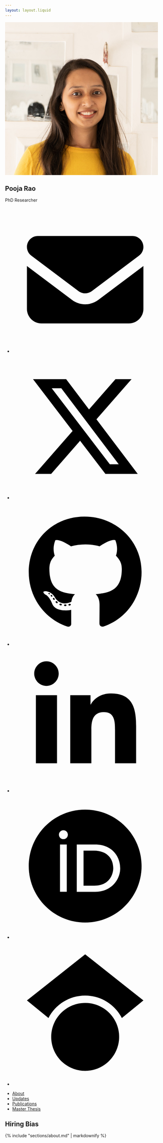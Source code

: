 ```yaml
---
layout: layout.liquid
---
```

<aside class="sidebar">
    <div class="sidebar-header">
        <img alt="Pooja Rao" class="profile-image" src="assets/pooja-rao.jpg"/>
        <h1 class="profile-name">Pooja Rao</h1>
        <p class="profile-title">PhD Researcher</p>
        <div class="social-links">
            <ul class="contact">
                        <li class="p-1"><a title="Contact me via Email" href="mailto:pooja.rao@unil.ch" aria-label="Email Pooja Rao"><svg xmlns="http://www.w3.org/2000/svg" viewBox="0 0 640 640" role="img" aria-hidden="true" class="social-icon"><path d="M112 128C85.5 128 64 149.5 64 176C64 191.1 71.1 205.3 83.2 214.4L291.2 370.4C308.3 383.2 331.7 383.2 348.8 370.4L556.8 214.4C568.9 205.3 576 191.1 576 176C576 149.5 554.5 128 528 128L112 128zM64 260L64 448C64 483.3 92.7 512 128 512L512 512C547.3 512 576 483.3 576 448L576 260L377.6 408.8C343.5 434.4 296.5 434.4 262.4 408.8L64 260z"/></svg></a></li>
                        <li class="p-1"><a title="Follow me on twitter" target="_blank" href="https://twitter.com/poojaraosb" aria-label="Pooja Rao on Twitter"><svg xmlns="http://www.w3.org/2000/svg" viewBox="0 0 640 640" role="img" aria-hidden="true" class="social-icon"><path d="M453.2 112L523.8 112L369.6 288.2L551 528L409 528L297.7 382.6L170.5 528L99.8 528L264.7 339.5L90.8 112L236.4 112L336.9 244.9L453.2 112zM428.4 485.8L467.5 485.8L215.1 152L173.1 152L428.4 485.8z"/></svg></a></li>
                        <li class="p-1"><a title="Connect with me on Github" target="_blank" href="https://github.com/poorao" aria-label="Pooja Rao on Github"><svg xmlns="http://www.w3.org/2000/svg" viewBox="0 0 640 640" role="img" aria-hidden="true" class="social-icon"><path d="M237.9 461.4C237.9 463.4 235.6 465 232.7 465C229.4 465.3 227.1 463.7 227.1 461.4C227.1 459.4 229.4 457.8 232.3 457.8C235.3 457.5 237.9 459.1 237.9 461.4zM206.8 456.9C206.1 458.9 208.1 461.2 211.1 461.8C213.7 462.8 216.7 461.8 217.3 459.8C217.9 457.8 216 455.5 213 454.6C210.4 453.9 207.5 454.9 206.8 456.9zM251 455.2C248.1 455.9 246.1 457.8 246.4 460.1C246.7 462.1 249.3 463.4 252.3 462.7C255.2 462 257.2 460.1 256.9 458.1C256.6 456.2 253.9 454.9 251 455.2zM316.8 72C178.1 72 72 177.3 72 316C72 426.9 141.8 521.8 241.5 555.2C254.3 557.5 258.8 549.6 258.8 543.1C258.8 536.9 258.5 502.7 258.5 481.7C258.5 481.7 188.5 496.7 173.8 451.9C173.8 451.9 162.4 422.8 146 415.3C146 415.3 123.1 399.6 147.6 399.9C147.6 399.9 172.5 401.9 186.2 425.7C208.1 464.3 244.8 453.2 259.1 446.6C261.4 430.6 267.9 419.5 275.1 412.9C219.2 406.7 162.8 398.6 162.8 302.4C162.8 274.9 170.4 261.1 186.4 243.5C183.8 237 175.3 210.2 189 175.6C209.9 169.1 258 202.6 258 202.6C278 197 299.5 194.1 320.8 194.1C342.1 194.1 363.6 197 383.6 202.6C383.6 202.6 431.7 169 452.6 175.6C466.3 210.3 457.8 237 455.2 243.5C471.2 261.2 481 275 481 302.4C481 398.9 422.1 406.6 366.2 412.9C375.4 420.8 383.2 435.8 383.2 459.3C383.2 493 382.9 534.7 382.9 542.9C382.9 549.4 387.5 557.3 400.2 555C500.2 521.8 568 426.9 568 316C568 177.3 455.5 72 316.8 72zM169.2 416.9C167.9 417.9 168.2 420.2 169.9 422.1C171.5 423.7 173.8 424.4 175.1 423.1C176.4 422.1 176.1 419.8 174.4 417.9C172.8 416.3 170.5 415.6 169.2 416.9zM158.4 408.8C157.7 410.1 158.7 411.7 160.7 412.7C162.3 413.7 164.3 413.4 165 412C165.7 410.7 164.7 409.1 162.7 408.1C160.7 407.5 159.1 407.8 158.4 408.8zM190.8 444.4C189.2 445.7 189.8 448.7 192.1 450.6C194.4 452.9 197.3 453.2 198.6 451.6C199.9 450.3 199.3 447.3 197.3 445.4C195.1 443.1 192.1 442.8 190.8 444.4zM179.4 429.7C177.8 430.7 177.8 433.3 179.4 435.6C181 437.9 183.7 438.9 185 437.9C186.6 436.6 186.6 434 185 431.7C183.6 429.4 181 428.4 179.4 429.7z"/></svg></a></li>
                        <li class="p-1"><a title="Connect with me on LinkedIn" target="_blank" href="https://www.linkedin.com/in/pooja-rao" aria-label="Pooja Rao on LinkedIn"><svg xmlns="http://www.w3.org/2000/svg" viewBox="0 0 640 640" role="img" aria-hidden="true" class="social-icon"><path d="M196.3 512L103.4 512L103.4 212.9L196.3 212.9L196.3 512zM149.8 172.1C120.1 172.1 96 147.5 96 117.8C96 103.5 101.7 89.9 111.8 79.8C121.9 69.7 135.6 64 149.8 64C164 64 177.7 69.7 187.8 79.8C197.9 89.9 203.6 103.6 203.6 117.8C203.6 147.5 179.5 172.1 149.8 172.1zM543.9 512L451.2 512L451.2 366.4C451.2 331.7 450.5 287.2 402.9 287.2C354.6 287.2 347.2 324.9 347.2 363.9L347.2 512L254.4 512L254.4 212.9L343.5 212.9L343.5 253.7L344.8 253.7C357.2 230.2 387.5 205.4 432.7 205.4C526.7 205.4 544 267.3 544 347.7L544 512L543.9 512z"/></svg></a></li>
                        <li class="p-1"><a title="Find me on ORCID" target="_blank" href="https://orcid.org/0000-0003-3346-2749" aria-label="Pooja Rao on ORCID"><svg xmlns="http://www.w3.org/2000/svg" viewBox="0 0 640 640" role="img" aria-hidden="true" class="social-icon"><path d="M358.7 252.2L312.8 252.2L312.8 406L360.3 406C427.9 406 443.4 354.7 443.4 329.1C443.4 287.5 416.9 252.2 358.7 252.2zM320 72C183 72 72 183 72 320C72 457 183 568 320 568C457 568 568 457 568 320C568 183 457 72 320 72zM239.2 432.8L209.4 432.8L209.4 225.3L239.2 225.3L239.2 432.8zM224.3 162.5C235.1 162.5 243.9 171.3 243.9 182.1C243.9 192.9 235.1 201.7 224.3 201.7C213.5 201.7 204.7 192.9 204.7 182.1C204.7 171.3 213.5 162.5 224.3 162.5zM364 433L283 433L283 225.3L363.6 225.3C440.3 225.3 474 280.1 474 329.2C474 382.5 432.3 433.1 364 433.1z"/></svg></a></li>
                        <li class="p-1"><a title="Find me on Google Scholar" target="_blank" href="https://scholar.google.co.in/citations?user=qt_4EK0AAAAJ&hl=en" aria-label="Pooja Rao on Google Scholar"><svg xmlns="http://www.w3.org/2000/svg" viewBox="0 0 640 640" role="img" aria-hidden="true" class="social-icon"><path d="M454.9 362.5C454.9 362.5 454.9 362.6 455 362.6C464.2 382 469.4 403.7 469.4 426.6C469.3 509.1 402.5 576 320 576C237.5 576 170.7 509.1 170.7 426.7C170.7 403.8 175.9 382.1 185.1 362.7C186.8 359.1 188.7 355.5 190.7 352C195.1 344.4 200.1 337.3 205.7 330.7C233.1 298.1 274.2 277.4 320.1 277.4C353.7 277.4 384.7 288.5 409.7 307.3C418.8 314.2 427.1 322 434.5 330.8C440.1 337.4 445.1 344.6 449.5 352.1C451.5 355.5 453.3 359.1 455 362.6L454.9 362.5zM481.3 343.7C451.2 285.3 390.3 245.3 320 245.3C249.7 245.3 188.8 285.3 158.7 343.7L64 266.7L320 64L576 266.7L481.3 343.8L481.3 343.7z"/></svg></a></li>
            </ul>
        </div>
    </div>
    <nav class="sidebar-nav">
        <ul>
            <li><a href="#about">About</a></li>
            <li><a href="#updates">Updates</a></li>
            <li><a href="#publications">Publications</a></li>
            <li><a href="#master-thesis">Master Thesis</a></li>
        </ul>
    </nav>
</aside>

<main class="main-content">
    <section id="about">
        <div class="card">
            <h2 class="card-title">
                Hiring Bias
            </h2>
            <div class="prose">
                {% include "sections/about.md" | markdownify %}
            </div>
        </div>
    </section>
</main>
